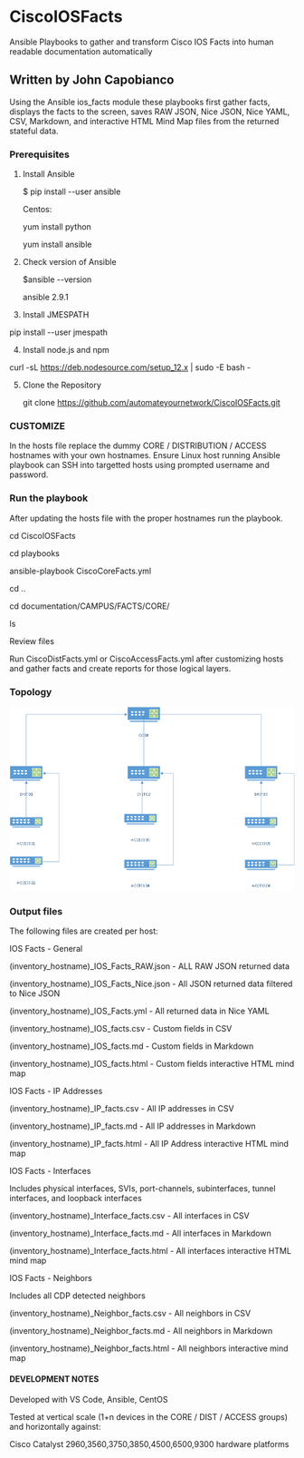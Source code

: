 # CiscoIOSFacts

Ansible Playbooks to gather and transform Cisco IOS Facts into human readable documentation automatically

## Written by John Capobianco

Using the Ansible ios_facts module these playbooks first gather facts, displays the facts to the screen, saves RAW JSON, Nice JSON, Nice YAML, CSV, Markdown, and interactive HTML Mind Map files from the returned stateful data. 

### Prerequisites

1) Install Ansible

    $ pip install --user ansible

    Centos:

    yum install python

    yum install ansible

2) Check version of Ansible

    $ansible --version

    ansible 2.9.1

3) Install JMESPATH

pip install --user jmespath

4) Install node.js and npm

curl -sL https://deb.nodesource.com/setup_12.x | sudo -E bash -

5) Clone the Repository

    git clone https://github.com/automateyournetwork/CiscoIOSFacts.git

### CUSTOMIZE

In the hosts file replace the dummy CORE / DISTRIBUTION / ACCESS hostnames with your own hostnames. 
Ensure Linux host running Ansible playbook can SSH into targetted hosts using prompted username and password. 

### Run the playbook

After updating the hosts file with the proper hostnames run the playbook.

cd CiscoIOSFacts

cd playbooks

ansible-playbook CiscoCoreFacts.yml

<answer prompts for credentials> 

<playbook gathers facts>

<playbook creates files>

cd ..

cd documentation/CAMPUS/FACTS/CORE/

ls

Review files

Run CiscoDistFacts.yml or CiscoAccessFacts.yml after customizing hosts and gather facts and create reports for those logical layers.

### Topology

![Toplogy](/topology.png?raw=true")

### Output files

The following files are created per host:

IOS Facts - General 

(inventory_hostname)_IOS_Facts_RAW.json - ALL RAW JSON returned data

(inventory_hostname)_IOS_Facts_Nice.json - All JSON returned data filtered to Nice JSON

(inventory_hostname)_IOS_Facts.yml - All returned data in Nice YAML

(inventory_hostname)_IOS_facts.csv - Custom fields in CSV

(inventory_hostname)_IOS_facts.md - Custom fields in Markdown

(inventory_hostname)_IOS_facts.html - Custom fields interactive HTML mind map

IOS Facts - IP Addresses

(inventory_hostname)_IP_facts.csv - All IP addresses in CSV

(inventory_hostname)_IP_facts.md - All IP addresses in Markdown

(inventory_hostname)_IP_facts.html - All IP Address interactive HTML mind map

IOS Facts - Interfaces

Includes physical interfaces, SVIs, port-channels, subinterfaces, tunnel interfaces, and loopback interfaces

(inventory_hostname)_Interface_facts.csv - All interfaces in CSV

(inventory_hostname)_Interface_facts.md - All interfaces in Markdown

(inventory_hostname)_Interface_facts.html - All interfaces interactive HTML mind map

IOS Facts - Neighbors

Includes all CDP detected neighbors

(inventory_hostname)_Neighbor_facts.csv - All neighbors in CSV

(inventory_hostname)_Neighbor_facts.md - All neighbors in Markdown

(inventory_hostname)_Neighbor_facts.html - All neighbors interactive mind map

#### DEVELOPMENT NOTES

Developed with VS Code, Ansible, CentOS

Tested at vertical scale (1+n devices in the CORE / DIST / ACCESS groups) and horizontally against:

Cisco Catalyst 2960,3560,3750,3850,4500,6500,9300 hardware platforms
